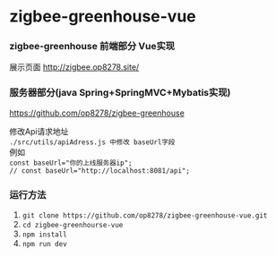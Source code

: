 # zigbee-greenhouse-vue
### zigbee-greenhouse 前端部分 Vue实现  
展示页面 http://zigbee.op8278.site/  

### 服务器部分(java Spring+SpringMVC+Mybatis实现)  
https://github.com/op8278/zigbee-greenhouse

修改Api请求地址  
`./src/utils/apiAdress.js 中修改 baseUrl字段`  
例如  
`const baseUrl="你的上线服务器ip";`  
`// const baseUrl="http://localhost:8081/api";`  


### 运行方法  
1. `git clone https://github.com/op8278/zigbee-greenhouse-vue.git`  
2. `cd zigbee-greenhourse-vue`  
3. `npm install`  
4. `npm run dev`  

